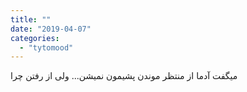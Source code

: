 ```yaml
---
title: ""
date: "2019-04-07"
categories: 
  - "tytomood"
---
```


میگفت آدما از منتظر موندن پشیمون نمیشن... ولی از رفتن چرا
